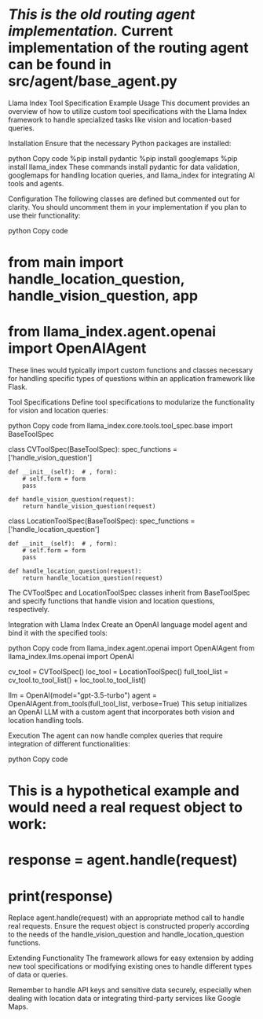 # _This is the old routing agent implementation._ Current implementation of the routing agent can be found in src/agent/base_agent.py

Llama Index Tool Specification Example Usage
This document provides an overview of how to utilize custom tool specifications with the Llama Index framework to handle specialized tasks like vision and location-based queries.

Installation
Ensure that the necessary Python packages are installed:

python
Copy code
%pip install pydantic
%pip install googlemaps
%pip install llama_index
These commands install pydantic for data validation, googlemaps for handling location queries, and llama_index for integrating AI tools and agents.

Configuration
The following classes are defined but commented out for clarity. You should uncomment them in your implementation if you plan to use their functionality:

python
Copy code

# from main import handle_location_question, handle_vision_question, app

# from llama_index.agent.openai import OpenAIAgent

These lines would typically import custom functions and classes necessary for handling specific types of questions within an application framework like Flask.

Tool Specifications
Define tool specifications to modularize the functionality for vision and location queries:

python
Copy code
from llama_index.core.tools.tool_spec.base import BaseToolSpec

class CVToolSpec(BaseToolSpec):
spec_functions = ['handle_vision_question']

    def __init__(self):  # , form):
        # self.form = form
        pass

    def handle_vision_question(request):
        return handle_vision_question(request)

class LocationToolSpec(BaseToolSpec):
spec_functions = ['handle_location_question']

    def __init__(self):  # , form):
        # self.form = form
        pass

    def handle_location_question(request):
        return handle_location_question(request)

The CVToolSpec and LocationToolSpec classes inherit from BaseToolSpec and specify functions that handle vision and location questions, respectively.

Integration with Llama Index
Create an OpenAI language model agent and bind it with the specified tools:

python
Copy code
from llama_index.agent.openai import OpenAIAgent
from llama_index.llms.openai import OpenAI

cv_tool = CVToolSpec()
loc_tool = LocationToolSpec()
full_tool_list = cv_tool.to_tool_list() + loc_tool.to_tool_list()

llm = OpenAI(model="gpt-3.5-turbo")
agent = OpenAIAgent.from_tools(full_tool_list, verbose=True)
This setup initializes an OpenAI LLM with a custom agent that incorporates both vision and location handling tools.

Execution
The agent can now handle complex queries that require integration of different functionalities:

python
Copy code

# This is a hypothetical example and would need a real request object to work:

# response = agent.handle(request)

# print(response)

Replace agent.handle(request) with an appropriate method call to handle real requests. Ensure the request object is constructed properly according to the needs of the handle_vision_question and handle_location_question functions.

Extending Functionality
The framework allows for easy extension by adding new tool specifications or modifying existing ones to handle different types of data or queries.

Remember to handle API keys and sensitive data securely, especially when dealing with location data or integrating third-party services like Google Maps.
